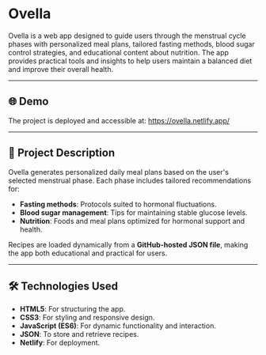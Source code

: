 # Ovella

Ovella is a web app designed to guide users through the menstrual cycle phases with personalized meal plans, tailored fasting methods, blood sugar control strategies, and educational content about nutrition. The app provides practical tools and insights to help users maintain a balanced diet and improve their overall health.

---

## 🌐 Demo

The project is deployed and accessible at: https://ovella.netlify.app/

---

## 📜 Project Description

Ovella generates personalized daily meal plans based on the user's selected menstrual phase. Each phase includes tailored recommendations for:

- **Fasting methods**: Protocols suited to hormonal fluctuations.
- **Blood sugar management**: Tips for maintaining stable glucose levels.
- **Nutrition**: Foods and meal plans optimized for hormonal support and health.

Recipes are loaded dynamically from a **GitHub-hosted JSON file**, making the app both educational and practical for users.

---

## 🛠️ Technologies Used

- **HTML5**: For structuring the app.
- **CSS3**: For styling and responsive design.
- **JavaScript (ES6)**: For dynamic functionality and interaction.
- **JSON**: To store and retrieve recipes.
- **Netlify**: For deployment.

